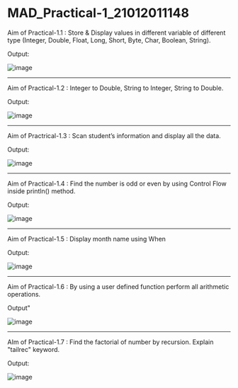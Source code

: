 # MAD_Practical-1_21012011148
Aim of Practical-1.1 : Store & Display values in different variable of different type (Integer, Double, Float, Long, Short, Byte, Char, Boolean, String).


Output:

![image](https://github.com/Rutul5440/MAD_Practical-1_21012011148/assets/121927117/e9918030-b768-4cdb-9e25-58b2762fa0ca)

----------------------------------------------
Aim of Practical-1.2 : Integer to Double, String to Integer, String to Double.

Output:

![image](https://github.com/Rutul5440/MAD_Practical-1_21012011148/assets/121927117/0a033346-425e-4f46-a1f5-6825e37cf2ff)

----------------------------------------------------

Aim of Practrical-1.3 : Scan student’s information and display all the data.

Output:

![image](https://github.com/Rutul5440/MAD_Practical-1_21012011148/assets/121927117/f57714ea-c2b5-4ce8-85f1-cff0eac52540)

-----------------------------------------------------------

Aim of Practical-1.4 : Find the number is odd or even by using Control Flow inside println() method.

Output:

![image](https://github.com/Rutul5440/MAD_Practical-1_21012011148/assets/121927117/0b8e0ce4-906f-43e6-aac1-5b94d81736f8)

---------------------------------------------------------------------

Aim of Practical-1.5 : Display month name using When

Output:

![image](https://github.com/Rutul5440/MAD_Practical-1_21012011148/assets/121927117/4d993527-5e07-4f70-a3d5-6f8fd9f85fc5)

----------------------------------------------------

Aim of Practical-1.6 : By using a user defined function perform all arithmetic operations.

Output"

![image](https://github.com/Rutul5440/MAD_Practical-1_21012011148/assets/121927117/a27e2eee-b9d0-4b57-a562-1b4ab9e501af)

-----------------------------------------------------------

AIm of Practical-1.7 : Find the factorial of number by recursion. Explain "tailrec" keyword.

Output:

![image](https://github.com/Rutul5440/MAD_Practical-1_21012011148/assets/121927117/8b9d164d-3421-47d0-a701-6db9404248c7)
